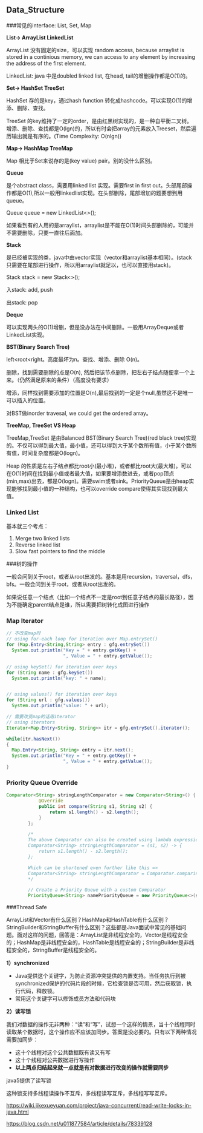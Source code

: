 ## Data_Structure

###常见的interface: List, Set, Map

**List-> ArrayList LinkedList**

ArrayList 没有固定的size，可以实现 random access, because arraylist is stored in a continious memory, we can access to any element by increasing the address of the first element.

LinkedList: java 中是doubled linked list, 在head, tail的增删操作都是O(1)的。

**Set-> HashSet TreeSet**

HashSet 存的是key，通过hash function 转化成hashcode。可以实现O(1)的增添、删除、查找。

TreeSet 的key维持了一定的order，是由红黑树实现的，是一种自平衡二叉树。增添、删除、查找都是O(lgn)的，所以有时会把array的元素放入Treeset，然后遍历输出就是有序的。(Time Complexity: O(nlgn))

**Map-> HashMap TreeMap**

Map 相比于Set来说存的是(key value) pair。别的没什么区别。

**Queue**

是个abstract class，需要用linked list 实现。需要first in first out。头部尾部操作都是O(1),所以一般用linkedlist实现。在头部删除，尾部增加的题要想到用queue。

Queue<T> queue = new LinkedList<>();

如果看到有的人用的是arraylist，arraylist是不能在O(1)时间头部删除的，可能并不需要删除，只要一直往后面加。

**Stack**

是已经被实现的类，java中由vector实现（vector和arraylist基本相同）。(stack只需要在尾部进行操作，所以用arraylist就足以，也可以直接用stack)。

Stack<T> stack = new Stack<>();

入stack: add, push

出stack: pop

**Deque**

可以实现两头的O(1)增删，但是没办法在中间删除。一般用ArrayDeque或者LinkedList实现。

**BST(Binary Search Tree)**

left<root<right。高度最坏为n。查找、增添、删除 O(n)。 

删除，找到需要删除的点是O(n), 然后把该节点删除，把左右子结点随便拿一个上来。（仍然满足原来的条件）（高度没有要求）

增添，同样找到需要添加的位置是O(n),最后找到的一定是个null,虽然这不是唯一可以插入的位置。

对BST做inorder travesal, we could get the ordered array。

**TreeMap, TreeSet VS Heap**

TreeMap,TreeSet 是由Balanced BST(Binary Search Tree)(red black tree)实现的。不仅可以得到最大值，最小值，还可以得到大于某个数所有值，小于某个数所有值，时间复杂度都是O(logn)。

Heap 的性质是左右子结点都比root小(最小堆)，或者都比root大(最大堆)。可以在O(1)时间在找到最小值或者最大值，如果要增添数进去，或者pop顶点(min,max)出去，都是O(logn)。需要swim或者sink。PriorityQueue是由heap实现能够找到最小值的一种结构，也可以override compare使得其实现找到最大值。

### Linked List

基本就三个考点：

1. Merge two linked lists
2. Reverse linked list
3. Slow fast pointers to find the middle

###树的操作

一般会问到关于root，或者从root出发的。基本是用recursion，traversal，dfs，bfs。一般会问到关于root，或者从root出发的。

如果说任意一个结点（比如一个结点不一定是root到任意子结点的最长路径），因为不能确定parent结点是谁，所以需要把树转化成图进行操作

### Map Iterator

```java
// 不改变map时
// using for-each loop for iteration over Map.entrySet() 
for (Map.Entry<String,String> entry : gfg.entrySet())  
  System.out.println("Key = " + entry.getKey() + 
                     ", Value = " + entry.getValue());

// using keySet() for iteration over keys 
for (String name : gfg.keySet())  
  System.out.println("key: " + name); 


// using values() for iteration over keys 
for (String url : gfg.values())  
  System.out.println("value: " + url); 

// 需要改变map的话用iterator
// using iterators 
Iterator<Map.Entry<String, String>> itr = gfg.entrySet().iterator(); 

while(itr.hasNext()) 
{ 
  Map.Entry<String, String> entry = itr.next(); 
  System.out.println("Key = " + entry.getKey() +  
                     ", Value = " + entry.getValue()); 
} 
```

### Priority Queue Override

```java
Comparator<String> stringLengthComparator = new Comparator<String>() {
            @Override
            public int compare(String s1, String s2) {
                return s1.length() - s2.length();
            }
        };

        /*
        The above Comparator can also be created using lambda expression like this =>
        Comparator<String> stringLengthComparator = (s1, s2) -> {
            return s1.length() - s2.length();
        };

        Which can be shortened even further like this =>
        Comparator<String> stringLengthComparator = Comparator.comparingInt(String::length);
        */

        // Create a Priority Queue with a custom Comparator
        PriorityQueue<String> namePriorityQueue = new PriorityQueue<>(stringLengthComparator);
```



###Thread Safe

ArrayList和Vector有什么区别？HashMap和HashTable有什么区别？StringBuilder和StringBuffer有什么区别？这些都是Java面试中常见的基础问题。面对这样的问题，回答是：ArrayList是非线程安全的，Vector是线程安全的；HashMap是非线程安全的，HashTable是线程安全的；StringBuilder是非线程安全的，StringBuffer是线程安全的。

**1）synchronized**

- Java提供这个关键字，为防止资源冲突提供的内置支持。当任务执行到被synchronized保护的代码片段的时候，它检查锁是否可用，然后获取锁，执行代码，释放锁。
- 常用这个关键字可以修饰成员方法和代码块

**2）读写锁**

我们对数据的操作无非两种：“读”和“写”，试想一个这样的情景，当十个线程同时读取某个数据时，这个操作应不应该加同步。答案是没必要的。只有以下两种情况需要加同步：

- 这十个线程对这个公共数据既有读又有写
- 这十个线程对公共数据进行写操作
- **以上两点归结起来就一点就是有对数据进行改变的操作就需要同步**

java5提供了读写锁

这种锁支持多线程读操作不互斥，多线程读写互斥，多线程写写互斥。

https://wiki.jikexueyuan.com/project/java-concurrent/read-write-locks-in-java.html

https://blog.csdn.net/u011877584/article/details/78339128